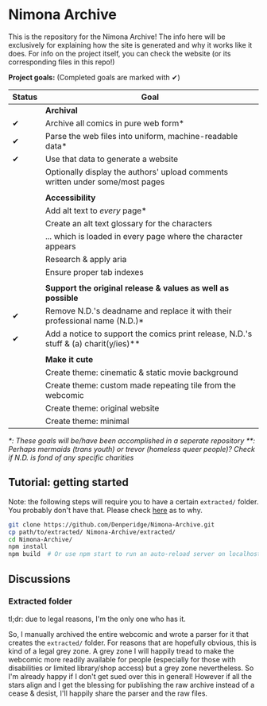 # Nimona Archive

This is the repository for the Nimona Archive! The info here will be exclusively for explaining how the site is generated and why it works like it does. For info on the project itself, you can check the website (or its corresponding files in this repo!)

**Project goals:**
(Completed goals are marked with ✔)

| Status | Goal |
| ------ | ---- |
|| **Archival** |
| ✔ | Archive all comics in pure web form*  |
| ✔ | Parse the web files into uniform, machine-readable data* |
| ✔ | Use that data to generate a website |
|  | Optionally display the authors' upload comments written under some/most pages |
||
|| **Accessibility** |
|  | Add alt text to *every* page* |
|  | Create an alt text glossary for the characters |
|  | ... which is loaded in every page where the character appears |
|  | Research & apply aria |
|  | Ensure proper tab indexes |
||
|| **Support the original release & values as well as possible** |
| ✔ | Remove N.D.'s deadname and replace it with their professional name (N.D.)* |
| ✔ | Add a notice to support the comics print release, N.D.'s stuff & (a) charit(y/ies)** |
||
|| **Make it cute** |
|  | Create theme: cinematic & static movie background |
|  | Create theme: custom made repeating tile from the webcomic |
|  | Create theme: original website |
|  | Create theme: minimal |

*\*: These goals will be/have been accomplished in a seperate repository*
*\*\*: Perhaps mermaids (trans youth) or trevor (homeless queer people)? Check if N.D. is fond of any specific charities*


## Tutorial: getting started
Note: the following steps will require you to have a certain `extracted/` folder. You probably don't have that. Please check [here](#extracted-folder) as to why.
```bash
git clone https://github.com/Denperidge/Nimona-Archive.git
cp path/to/extracted/ Nimona-Archive/extracted/
cd Nimona-Archive/
npm install
npm build  # Or use npm start to run an auto-reload server on localhost:1234 
```


## Discussions
### Extracted folder
tl;dr: due to legal reasons, I'm the only one who has it.

So, I manually archived the entire webcomic and wrote a parser for it that creates the `extracted/` folder. For reasons that are hopefully obvious, this is kind of a legal grey zone. A grey zone I will happily tread to make the webcomic more readily available for people (especially for those with disabilities or limited library/shop access) but a grey zone nevertheless. So I'm already happy if I don't get sued over this in general! However if all the stars align and I get the blessing for publishing the raw archive instead of a cease & desist, I'll happily share the parser and the raw files.
